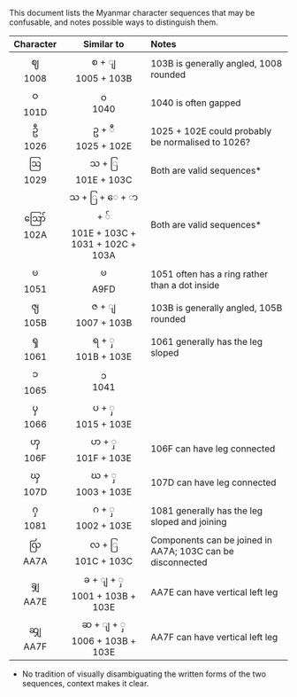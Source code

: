 This document lists the Myanmar character sequences that may be confusable, and notes possible ways to distinguish them.

| Character |     Similar to    | Notes |
|:---------:|:-----------------:|:-------|
| ဈ <br>1008 | စ + ျ <br>1005 + 103B | 103B is generally angled, 1008 rounded |
| ဝ <br> 101D | ၀ <br> 1040 | 1040 is often gapped |
| ဦ  <br>1026   | ဥ + ီ  <br>1025 + 102E | 1025 + 102E could probably be normalised to 1026? |
| ဩ <br>1029   | သ + ြ <br>101E + 103C | Both are valid sequences* |
| ဪ <br>102A | သ + ြ + ေ + ာ + ် <br> 101E + 103C + 1031 + 102C + 103A | Both are valid sequences* |
| ၑ <br>1051 | ꧽ <br>A9FD | 1051 often has a ring rather than a dot inside |
| ၛ <br>105B | ဇ + ျ <br>1007 + 103B | 103B is generally angled, 105B rounded |
| ၡ <br>1061 | ရ + ှ <br>101B + 103E | 1061 generally has the leg sloped |
| ၥ <br>1065 | ၁ <br>1041 |
| ၦ <br>1066 | ပ + ှ <br>1015 + 103E |
| ၯ <br>106F | ဟ + ှ <br>101F + 103E | 106F can have leg connected |
| ၰ <br>107D | ဃ + ှ <br>1003 + 103E | 107D can have leg connected |
| ႁ <br>1081 | ဂ + ှ <br>1002 + 103E | 1081 generally has the leg sloped and joining |
| ꩺ <br>AA7A | လ + ြ <br>101C + 103C | Components can be joined in AA7A; 103C can be disconnected |
| ꩾ <br>AA7E | ခ + ျ + ှ <br>1001 + 103B + 103E | AA7E can have vertical left leg |
| ꩿ <br>AA7F | ဆ + ျ + ှ <br>1006 + 103B + 103E | AA7F can have vertical left leg |

* No tradition of visually disambiguating the written forms of the two sequences, context makes it clear.

